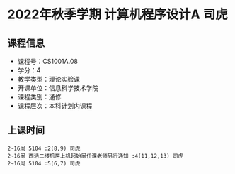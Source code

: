 # 2022年秋季学期 计算机程序设计A 司虎






## 课程信息

- 课程号：CS1001A.08
- 学分：4
- 教学类型：理论实验课
- 开课单位：信息科学技术学院
- 课程类别：通修
- 课程层次：本科计划内课程

## 上课时间

```
2~16周 5104 :2(8,9) 司虎
2~16周 西活二楼机房上机起始周任课老师另行通知 :4(11,12,13) 司虎
2~16周 5104 :5(6,7) 司虎
```

